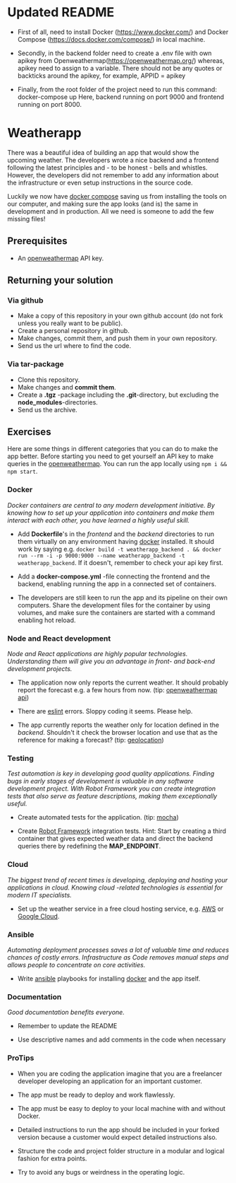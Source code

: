 # Updated README

- First of all, need to install Docker (https://www.docker.com/) and Docker Compose (https://docs.docker.com/compose/) in local machine.

- Secondly, in the backend folder need to create a .env file with own apikey from Openweathermap(https://openweathermap.org/) whereas, apikey need to assign to a variable. There should not be any quotes or backticks around the apikey, for example, APPID = apikey 

- Finally, from the root folder of the project need to run this command: docker-compose up
Here, backend running on port 9000 and frontend running on port 8000.



# Weatherapp

There was a beautiful idea of building an app that would show the upcoming weather. The developers wrote a nice backend and a frontend following the latest principles and - to be honest - bells and whistles. However, the developers did not remember to add any information about the infrastructure or even setup instructions in the source code.

Luckily we now have [docker compose](https://docs.docker.com/compose/) saving us from installing the tools on our computer, and making sure the app looks (and is) the same in development and in production. All we need is someone to add the few missing files!

## Prerequisites

* An [openweathermap](http://openweathermap.org/) API key.

## Returning your solution

### Via github

* Make a copy of this repository in your own github account (do not fork unless you really want to be public).
* Create a personal repository in github.
* Make changes, commit them, and push them in your own repository.
* Send us the url where to find the code.

### Via tar-package

* Clone this repository.
* Make changes and **commit them**.
* Create a **.tgz** -package including the **.git**-directory, but excluding the **node_modules**-directories.
* Send us the archive.

## Exercises

Here are some things in different categories that you can do to make the app better. Before starting you need to get yourself an API key to make queries in the [openweathermap](http://openweathermap.org/). You can run the app locally using `npm i && npm start`.

### Docker

*Docker containers are central to any modern development initiative. By knowing how to set up your application into containers and make them interact with each other, you have learned a highly useful skill.*

* Add **Dockerfile**'s in the *frontend* and the *backend* directories to run them virtually on any environment having [docker](https://www.docker.com/) installed. It should work by saying e.g. `docker build -t weatherapp_backend . && docker run --rm -i -p 9000:9000 --name weatherapp_backend -t weatherapp_backend`. If it doesn't, remember to check your api key first.

* Add a **docker-compose.yml** -file connecting the frontend and the backend, enabling running the app in a connected set of containers.

* The developers are still keen to run the app and its pipeline on their own computers. Share the development files for the container by using volumes, and make sure the containers are started with a command enabling hot reload.

### Node and React development

*Node and React applications are highly popular technologies. Understanding them will give you an advantage in front- and back-end development projects.*

* The application now only reports the current weather. It should probably report the forecast e.g. a few hours from now. (tip: [openweathermap api](https://openweathermap.org/forecast5))

* There are [eslint](http://eslint.org/) errors. Sloppy coding it seems. Please help.

* The app currently reports the weather only for location defined in the *backend*. Shouldn't it check the browser location and use that as the reference for making a forecast? (tip: [geolocation](https://developer.mozilla.org/en-US/docs/Web/API/Geolocation/Using_geolocation))

### Testing

*Test automation is key in developing good quality applications. Finding bugs in early stages of development is valuable in any software development project. With Robot Framework you can create integration tests that also serve as feature descriptions, making them exceptionally useful.*

* Create automated tests for the application. (tip: [mocha](https://mochajs.org/))

* Create [Robot Framework](http://robotframework.org/) integration tests. Hint: Start by creating a third container that gives expected weather data and direct the backend queries there by redefining the **MAP_ENDPOINT**.

### Cloud

*The biggest trend of recent times is developing, deploying and hosting your applications in cloud. Knowing cloud -related technologies is essential for modern IT specialists.*

* Set up the weather service in a free cloud hosting service, e.g. [AWS](https://aws.amazon.com/free/) or [Google Cloud](https://cloud.google.com/free/).

### Ansible

*Automating deployment processes saves a lot of valuable time and reduces chances of costly errors. Infrastructure as Code removes manual steps and allows people to concentrate on core activities.*

* Write [ansible](http://docs.ansible.com/ansible/intro.html) playbooks for installing [docker](https://www.docker.com/) and the app itself.

### Documentation

*Good documentation benefits everyone.*

* Remember to update the README

* Use descriptive names and add comments in the code when necessary

### ProTips

* When you are coding the application imagine that you are a freelancer developer developing an application for an important customer.

* The app must be ready to deploy and work flawlessly.

* The app must be easy to deploy to your local machine with and without Docker. 

* Detailed instructions to run the app should be included in your forked version because a customer would expect detailed instructions also.

* Structure the code and project folder structure in a modular and logical fashion for extra points.

* Try to avoid any bugs or weirdness in the operating logic.

